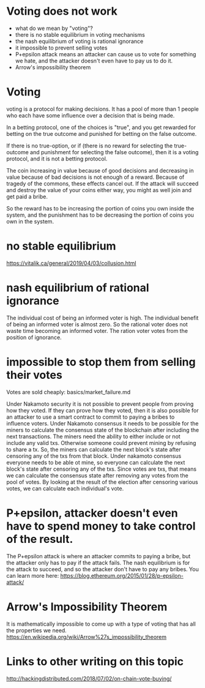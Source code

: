 Voting does not work
==========

* what do we mean by "voting"?
* there is no stable equilibrium in voting mechanisms
* the nash equilibrium of voting is rational ignorance
* it impossible to prevent selling votes
* P+epsilon attack means an attacker can cause us to vote for something we hate, and the attacker doesn't even have to pay us to do it.
* Arrow's impossibility theorem


Voting
=========

voting is a protocol for making decisions. It has a pool of more than 1 people who each have some influence over a decision that is being made.

In a betting protocol, one of the choices is "true", and you get rewarded for betting on the true outcome and punished for betting on the false outcome.

If there is no true-option, or if (there is no reward for selecting the true-outcome and punishment for selecting the false outcome), then it is a voting protocol, and it is not a betting protocol.

The coin increasing in value because of good decisions and decreasing in value because of bad decisions is not enough of a reward.
Because of tragedy of the commons, these effects cancel out. 
If the attack will succeed and destroy the value of your coins either way, you might as well join and get paid a bribe.

So the reward has to be increasing the portion of coins you own inside the system, and the punishment has to be decreasing the portion of coins you own in the system.

no stable equilibrium
==========
https://vitalik.ca/general/2019/04/03/collusion.html


nash equilibrium of rational ignorance
=========
The individual cost of being an informed voter is high. The individual benefit of being an informed voter is almost zero. So the rational voter does not waste time becoming an informed voter. The ration voter votes from the position of ignorance.

impossible to stop them from selling their votes
========
Votes are sold cheaply: basics/market_failure.md

Under Nakamoto security it is not possible to prevent people from proving how they voted. If they can prove how they voted, then it is also possible for an attacker to use a smart contract to commit to paying a bribes to influence voters.
Under Nakamoto consensus it needs to be possible for the miners to calculate the consensus state of the blockchain after including the next transactions.
The miners need the ability to either include or not include any valid txs. Otherwise someone could prevent mining by refusing to share a tx.
So, the miners can calculate the next block's state after censoring any of the txs from that block.
Under nakamoto consensus everyone needs to be able ot mine, so everyone can calculate the next block's state after censoring any of the txs.
Since votes are txs, that means we can calculate the consensus state after removing any votes from the pool of votes.
By looking at the result of the election after censoring various votes, we can calculate each individual's vote.

P+epsilon, attacker doesn't even have to spend money to take control of the result.
========
The P+epsilon attack is where an attacker commits to paying a bribe, but the attacker only has to pay if the attack fails.
The nash equilibrium is for the attack to succeed, and so the attacker don't have to pay any bribes.
You can learn more here:
https://blog.ethereum.org/2015/01/28/p-epsilon-attack/

Arrow's Impossibility Theorem
======
It is mathematically impossible to come up with a type of voting that has all the properties we need.
https://en.wikipedia.org/wiki/Arrow%27s_impossibility_theorem

Links to other writing on this topic
========

http://hackingdistributed.com/2018/07/02/on-chain-vote-buying/